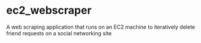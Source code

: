 # ec2_webscraper
A web scraping application that runs on an EC2 machine to iteratively delete friend requests on a social networking site

